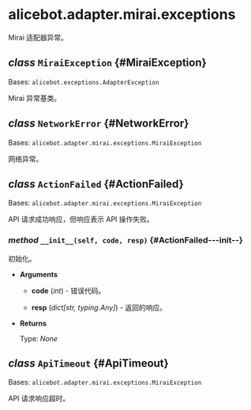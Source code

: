 # alicebot.adapter.mirai.exceptions

Mirai 适配器异常。

## _class_ `MiraiException` {#MiraiException}

Bases: `alicebot.exceptions.AdapterException`

Mirai 异常基类。

## _class_ `NetworkError` {#NetworkError}

Bases: `alicebot.adapter.mirai.exceptions.MiraiException`

网络异常。

## _class_ `ActionFailed` {#ActionFailed}

Bases: `alicebot.adapter.mirai.exceptions.MiraiException`

API 请求成功响应，但响应表示 API 操作失败。

### _method_ `__init__(self, code, resp)` {#ActionFailed---init--}

初始化。

- **Arguments**

  - **code** (_int_) - 错误代码。

  - **resp** (_dict\[str, typing.Any\]_) - 返回的响应。

- **Returns**

  Type: _None_

## _class_ `ApiTimeout` {#ApiTimeout}

Bases: `alicebot.adapter.mirai.exceptions.MiraiException`

API 请求响应超时。
